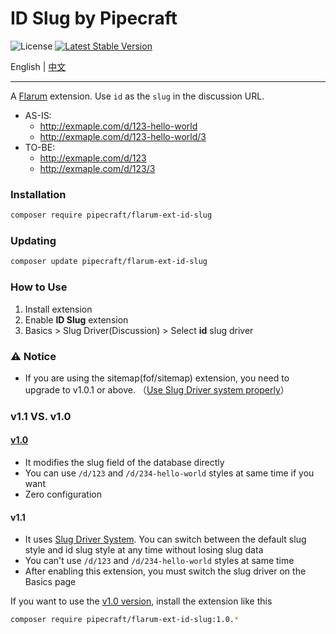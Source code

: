 # ID Slug by Pipecraft

![License](https://img.shields.io/badge/license-MIT-blue.svg) [![Latest Stable Version](https://img.shields.io/packagist/v/pipecraft/flarum-ext-id-slug.svg)](https://packagist.org/packages/fof/transliterator)

English | [中文](README-cn.md)

---

A [Flarum](http://flarum.org) extension. Use `id` as the `slug` in the discussion URL.

- AS-IS:
  - http://exmaple.com/d/123-hello-world
  - http://exmaple.com/d/123-hello-world/3
- TO-BE:
  - http://exmaple.com/d/123
  - http://exmaple.com/d/123/3

### Installation

```sh
composer require pipecraft/flarum-ext-id-slug
```

### Updating

```sh
composer update pipecraft/flarum-ext-id-slug
```
### How to Use

1. Install extension
2. Enable **ID Slug** extension
3. Basics > Slug Driver(Discussion) > Select **id** slug driver

### ⚠️ Notice

- If you are using the sitemap(fof/sitemap) extension, you need to upgrade to v1.0.1 or above. （[Use Slug Driver system properly](https://github.com/FriendsOfFlarum/sitemap/issues/30)）

### v1.1 VS. v1.0

#### [v1.0](https://github.com/PipecraftNet/flarum-ext-id-slug/tree/v1.0)

- It modifies the slug field of the database directly
- You can use `/d/123` and `/d/234-hello-world` styles at same time if you want
- Zero configuration

#### v1.1
- It uses [Slug Driver System](https://github.com/flarum/core/pull/2456). You can switch between the default slug style and id slug style at any time without losing slug data
- You can't use `/d/123` and `/d/234-hello-world` styles at same time
- After enabling this extension, you must switch the slug driver on the Basics page

If you want to use the [v1.0 version](https://github.com/PipecraftNet/flarum-ext-id-slug/tree/v1.0), install the extension like this
```sh
composer require pipecraft/flarum-ext-id-slug:1.0.*
```
